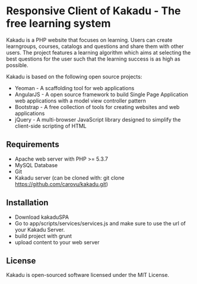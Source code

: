 # Responsive Client of Kakadu - The free learning system

Kakadu is a PHP website that focuses on learning. Users can create learngroups, courses, catalogs and questions and 
share them with other users. The project features a learning algorithm which aims at selecting the best questions for the user such that the learning success is as high as possible.

Kakadu is based on the following open source projects:
- Yeoman - A scaffolding tool for web applications
- AngularJS - A open source framework to build Single Page Application web applications with a model view controller pattern
- Bootstrap -  A free collection of tools for creating websites and web applications
- jQuery - A multi-browser JavaScript library designed to simplify the client-side scripting of HTML

## Requirements
- Apache web server with PHP >= 5.3.7
- MySQL Database
- Git
- Kakadu server (can be cloned with: git clone https://github.com/carovu/kakadu.git)

## Installation
- Download kakaduSPA
- Go to app/scripts/services/services.js and make sure to use the url of your Kakadu Server.
- build project with grunt
- upload content to your web server

## License
Kakadu is open-sourced software licensed under the MIT License.
